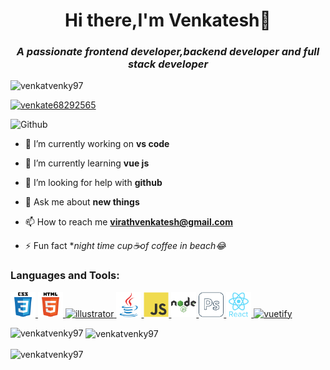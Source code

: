 <h1 align="center">Hi there,I'm Venkatesh👋</h1>
 
<h3 align="center"><i>A passionate frontend developer,backend developer and full stack developer</i></h3>

<p align="left"> <img src="https://komarev.com/ghpvc/?username=venkatvenky97&label=Profile%20views&color=000000&style=flat-square" alt="venkatvenky97" /> </p>

<p align="left"> <a href="https://twitter.com/venkate68292565" target="blank"><img src="https://img.shields.io/twitter/follow/venkate68292565?logo=twitter&style=for-the-badge" alt="venkate68292565" /></a> </p>

   <p align="top"> <img alt="Github" src="https://camo.githubusercontent.com/1c599fd918f649ead173975ee0cb6ce72c47d2765e2813f608f7282a74407e26               /68747470733a2f2f6d656469612e67697068792e636f6d2f6d656469612f38333648694a633770677a7938694e58436e2f67697068792e676966" /> </p>

- 🔭 I’m currently working on **vs code**

- 🌱 I’m currently learning **vue js**

- 🤝 I’m looking for help with **github**

- 💬 Ask me about **new things**

- 📫 How to reach me **virathvenkatesh@gmail.com**

- ⚡ Fun fact **night time cup☕of coffee in beach😂* 



<h3 align="left">Languages and Tools:</h3>
<p align="left"> <a href="https://www.w3schools.com/css/" target="_blank"> <img src="https://raw.githubusercontent.com/devicons/devicon/master/icons/css3/css3-original-wordmark.svg" alt="css3" width="40" height="40"/> </a> <a href="https://www.w3.org/html/" target="_blank"> <img src="https://raw.githubusercontent.com/devicons/devicon/master/icons/html5/html5-original-wordmark.svg" alt="html5" width="40" height="40"/> </a> <a href="https://www.adobe.com/in/products/illustrator.html" target="_blank"> <img src="https://www.vectorlogo.zone/logos/adobe_illustrator/adobe_illustrator-icon.svg" alt="illustrator" width="40" height="40"/> </a> <a href="https://www.java.com" target="_blank"> <img src="https://raw.githubusercontent.com/devicons/devicon/master/icons/java/java-original.svg" alt="java" width="40" height="40"/> </a> <a href="https://developer.mozilla.org/en-US/docs/Web/JavaScript" target="_blank"> <img src="https://raw.githubusercontent.com/devicons/devicon/master/icons/javascript/javascript-original.svg" alt="javascript" width="40" height="40"/> </a> <a href="https://nodejs.org" target="_blank"> <img src="https://raw.githubusercontent.com/devicons/devicon/master/icons/nodejs/nodejs-original-wordmark.svg" alt="nodejs" width="40" height="40"/> </a> <a href="https://www.photoshop.com/en" target="_blank"> <img src="https://raw.githubusercontent.com/devicons/devicon/master/icons/photoshop/photoshop-line.svg" alt="photoshop" width="40" height="40"/> </a> <a href="https://reactjs.org/" target="_blank"> <img src="https://raw.githubusercontent.com/devicons/devicon/master/icons/react/react-original-wordmark.svg" alt="react" width="40" height="40"/> </a> <a href="https://vuetifyjs.com/en/" target="_blank"> <img src="https://bestofjs.org/logos/vuetify.svg" alt="vuetify" width="40" height="40"/> </a> </p>

<p><img align="left" src="https://github-readme-stats.vercel.app/api/top-langs?username=venkatvenky97&show_icons=true&theme=radical&title_color=c0c0c0&cache_seconds=1800&locale=en&layout=compact" alt="venkatvenky97" /></p>


<p>&nbsp;<img align="center" src="https://github-readme-stats.vercel.app/api?username=venkatvenky97&show_icons=true&theme=dark&locale=en" alt="venkatvenky97" /></p>

<p><img align="center" src="https://github-readme-streak-stats.herokuapp.com/?user=venkatvenky97&theme=highcontrast" alt="venkatvenky97" /></p>

